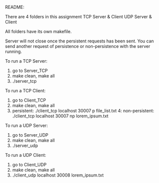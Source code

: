 README:

There are 4 folders in this assignment
TCP Server & Client
UDP Server & Client

All folders have its own makefile.

Server will not close once the persistent requests has been sent. You can send another request of persistence or non-persistence with the server running.

To run a TCP Server:
1. go to Server_TCP
2. make clean, make all
3. ./server_tcp

To run a TCP Client:
1. go to Client_TCP
2. make clean, make all
3. persistent: ./client_tcp localhost 30007 p file_list.txt
4: non-persistent: ./client_tcp localhost 30007 np lorem_ipsum.txt

To run a UDP Server:
1. go to Server_UDP
2. make clean, make all
3. ./server_udp

To run a UDP Client:
1. go to Client_UDP
2. make clean, make all
3. ./client_udp localhost 30008 lorem_ipsum.txt